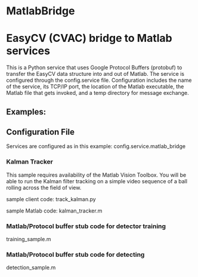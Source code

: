 MatlabBridge
============

# EasyCV (CVAC) bridge to Matlab services

This is a Python service that uses Google Protocol Buffers (protobuf)
to transfer the EasyCV data structure into and out of Matlab.  The
service is configured through the config.service file.  Configuration
includes the name of the service, its TCP/IP port, the location of the
Matlab executable, the Matlab file that gets invoked, and a temp
directory for message exchange.

## Examples:

## Configuration File
Services are configured as in this example:
config.service.matlab_bridge

### Kalman Tracker
This sample requires availability of the Matlab Vision Toolbox.  You
will be able to run the Kalman filter tracking on a simple video
sequence of a ball rolling across the field of view.

sample client code: track_kalman.py

sample Matlab code: kalman_tracker.m


### Matlab/Protocol buffer stub code for detector training

training_sample.m

### Matlab/Protocol buffer stub code for detecting

detection_sample.m


